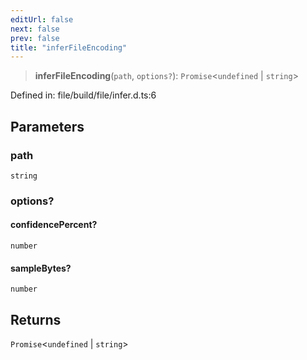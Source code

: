 ```yaml
---
editUrl: false
next: false
prev: false
title: "inferFileEncoding"
---
```


> **inferFileEncoding**(`path`, `options?`): `Promise`\<`undefined` \| `string`\>

Defined in: file/build/file/infer.d.ts:6

## Parameters

### path

`string`

### options?

#### confidencePercent?

`number`

#### sampleBytes?

`number`

## Returns

`Promise`\<`undefined` \| `string`\>
